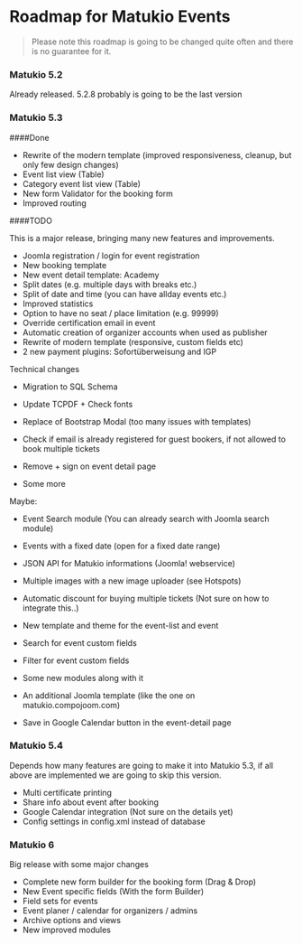 # Roadmap for Matukio Events

> Please note this roadmap is going to be changed quite often and there is no guarantee for it. 

### Matukio 5.2

Already released. 5.2.8 probably is going to be the last version 

### Matukio 5.3

####Done

* Rewrite of the modern template (improved responsiveness, cleanup, but only few design changes)
* Event list view (Table)
* Category event list view (Table)
* New form Validator for the booking form
* Improved routing


####TODO

This is a major release, bringing many new features and improvements.

* Joomla registration / login for event registration
* New booking template
* New event detail template: Academy
* Split dates (e.g. multiple days with breaks etc.)
* Split of date and time (you can have allday events etc.)
* Improved statistics
* Option to have no seat / place limitation (e.g. 99999)
* Override certification email in event
* Automatic creation of organizer accounts when used as publisher
* Rewrite of modern template (responsive, custom fields etc)
* 2 new payment plugins: Sofortüberweisung and IGP

Technical changes

* Migration to SQL Schema

* Update TCPDF + Check fonts
* Replace of Bootstrap Modal (too many issues with templates)
* Check if email is already registered for guest bookers, if not allowed to book multiple tickets
* Remove + sign on event detail page
* Some more 

Maybe:

* Event Search module (You can already search with Joomla search module)
* Events with a fixed date (open for a fixed date range)
* JSON API for Matukio informations (Joomla! webservice)
* Multiple images with a new image uploader (see Hotspots)
* Automatic discount for buying multiple tickets (Not sure on how to integrate this..)
* New template and theme for the event-list and event 
* Search for event custom fields
* Filter for event custom fields
* Some new modules along with it
* An additional Joomla template (like the one on matukio.compojoom.com)

* Save in Google Calendar button in the event-detail page

### Matukio 5.4

Depends how many features are going to make it into Matukio 5.3, if all above are implemented we are going to skip this version.

* Multi certificate printing
* Share info about event after booking
* Google Calendar integration (Not sure on the details yet)
* Config settings in config.xml instead of database

### Matukio 6

Big release with some major changes

* Complete new form builder for the booking form (Drag & Drop)
* New Event specific fields (With the form Builder) 
* Field sets for events
* Event planer / calendar for organizers / admins
* Archive options and views
* New improved modules